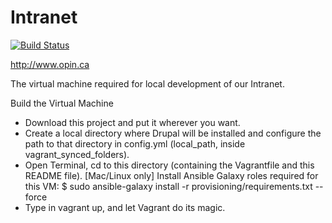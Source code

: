 # Intranet

[![Build Status](https://travis-ci.org/OPIN-INTRANET/ansible-role-intranet.svg)](https://travis-ci.org/OPIN-INTRANET/ansible-role-intranet)

http://www.opin.ca

The virtual machine required for local development of our Intranet.

Build the Virtual Machine

* Download this project and put it wherever you want.
* Create a local directory where Drupal will be installed and configure the path to that directory in config.yml (local_path, inside vagrant_synced_folders).
* Open Terminal, cd to this directory (containing the Vagrantfile and this README file).
[Mac/Linux only] Install Ansible Galaxy roles required for this VM: $ sudo ansible-galaxy install -r provisioning/requirements.txt --force
* Type in vagrant up, and let Vagrant do its magic.
